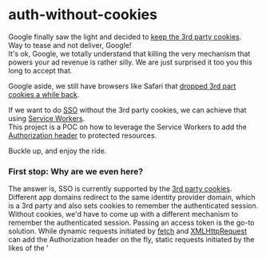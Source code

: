 # auth-without-cookies
Google finally saw the light and decided to [keep the 3rd party cookies](https://privacysandbox.com/intl/en_us/news/privacy-sandbox-update).  
Way to tease and not deliver, Google!  
It's ok, Google, we totally understand that killing the very mechanism that powers your ad revenue is rather silly. We are just surprised it too you this long to accept that.  

Google aside, we still have browsers like Safari that [dropped 3rd part cookies a while back](https://webkit.org/blog/10218/full-third-party-cookie-blocking-and-more/).  

If we want to do [SSO](https://en.wikipedia.org/wiki/Single_sign-on) without the 3rd party cookies, we can achieve that using [Service Workers](https://developer.mozilla.org/en-US/docs/Web/API/Service_Worker_API).  
This project is a POC on how to leverage the Service Workers to add the [Authorization header](https://developer.mozilla.org/en-US/docs/Web/HTTP/Headers/Authorization) to protected resources.  

Buckle up, and enjoy the ride.  

### First stop: Why are we even here?  
The answer is, SSO is currently supported by the [3rd party cookies](https://en.wikipedia.org/wiki/Third-party_cookies). Different app domains redirect to the same identity provider domain, which is a 3rd party and also sets cookies to remember the authenticated session. Without cookies, we'd have to come up with a different mechanism to remember the authenticated session. Passing an access token is the go-to solution. While dynamic requests initiated by [fetch](https://developer.mozilla.org/en-US/docs/Web/API/Fetch_API/Using_Fetch) and [XMLHttpRequest](https://developer.mozilla.org/en-US/docs/Web/API/XMLHttpRequest) can add the Authorization header on the fly, static requests initiated by the likes of the '<script>` and `<img>` cannot. There are a number of hacky ways of getting around this, but the simplest one is at the next stop.  

### Second stop: What is a Service Worker?  
For our purposes we can think of a Service Worker as a proxy for ALL the network calls. We can intercept these requests and alter them as we see fit. For our needs we will need to add the Authorization header if it is missing and is needed for the requested resource. A Service Worker consists of 2 parts: `app side` and `service worker side`. `App side` registers the service worker, and `service worker` is the actual proxy that resides in its own separate file and runs in a separate thread. The app and the service worker talk to one another asynchronously via [postMessage](https://developer.mozilla.org/en-US/docs/Web/API/ServiceWorker/postMessage). App can tell the service worker Authorizations headers needed for different domains, and when the proxy talks to those domains it can add the headers on the fly. In our case the app will maintain the access token, and every time the token changes the app will tell the service worker that out domain `https://example.com` now has a new authorization header. Service worker in turn will add that header to every request heading to `https://example.com`. We'll look under the hood of the service worker at the next stop.


### Third stop: How does the service worker proxy?
We define a `fetch event` listener in a separate file `auth-sw.js`, which will intercept the fetch request, add Authroization where needed, and return the response.   
```javascript
addEventListener('fetch', async event => {

	// If we already have the Authorization header, no need to do anything else.
	if(event.request.headers.Authorization) {
		return fetch(event.request);
	}

        // If the url does not have an Authorization header at any segment level, no need to do anything else.
	const auth_header_value = auth_header(event.request.url);
	if(!auth_header_value) {
		return fetch(event.request);
	}

        // We are here because we need to add Authorization header. Let's clone the original request, ad dthe header, and send it on its merry way!
	const request = new Request(event.request, {
		method: event.request.method,
		headers: Object.assign({}, event.request.headers, {
			Authorization: auth_header_value
		}),
		mode: 'cors',
		credentials: event.request.credentials
	});

	return fetch(request);
});
```

One little caveat... We do not want to lookup the header by url. We want to lookup the header by the url and all of its ancestors:

```javascript
const auth_header = url => {
    const segments = url.split('/');
    do {
        const key = segments.join('/');
        let header = auth_headers[key];
        console.log('auth_header:', key);
        if(header) {
            return header;
        }
        segments.pop();
    } while(segments.length);
    return auth_headers[''];
};
```

That's pretty much all there is to it. We'll plug this nifty service worker into our app at the next stop.  

### Fourth stop: How do we start using this proxy?
This is the simple part. We register the service worker file with th navigator:
```javascript
const registration = await navigator.serviceWorker.register('./auth-sw.js');
```
That's all there is to it. This will load the service worker. We could do it in an inline `<script>` tag, but if we want it to be reusable, let's put our code in a separate file `auth-sw-reg.js` and load it via:
```html
<script src="auth-sw-reg.js" />
```
Just registering the service worker is enough to run it, but how do we tell the service worker which tokens to use? Find out at the next stop.

### Fifth stop: How does service worker know which tokens to add to which requests?
First let's define the internal state of the service worker. It will need to keep track of domains and their respective auth headers, and will need means to modify these.
```javascript
const auth_headers = {};
const auth_header_actions = {
    set: (data) => auth_headers[data.url] = data.header,
    del: (data) => delete auth_headers[data.url]
};
```

Now we can listen to the `message` events and update the internal state as needed. A message would look something like this:
```json
{
  action: 'set',
  url: 'https://example.com/abc/def/index.html',
  header: 'Bearer abcdef...'
}
```

And we process messages like this:

```javascript
addEventListener("message", async event => {
    const action = auth_header_actions[event.data.action];
    if(!action) {
        return;
    }
    action(event.data);
});
```
Find out how to send these messages at the next stop.

### Sixth stop: How do we let the service worker know which tokens to apply?
We send a message from the app to the service worker using postMessage:
```javascript
registration.active.postMessage({ action: 'set', url, header });
```
The service worker will store the headers for the url and apply the on network requests.   

One problem here is `postMessage`/`onmessage` mechanisms are asynchronous, and if we want to set the header first and only after the header is set issue a request we need to do some synchronization magic.  
[MessageChannel](https://developer.mozilla.org/en-US/docs/Web/API/MessageChannel) to the rescue.

On the app side we'll create a global auth service worker access object `window.authSW`, where we'll wrap `postMessage` into a method `set`:
```javascript
    window.addEventListener('load', async () => {
        try {
            const reg = await navigator.serviceWorker.register('./auth-sw.js');

            const set = async (url, header) => {
                return new Promise((resolve, reject) => {
                    const messageChannel = new MessageChannel();
                    messageChannel.port1.onmessage = event => {
                        resolve(event.data);
                    };
                    authSW.reg.active.postMessage({ action: 'set', url, header }, [messageChannel.port2]);
                });
            };

            window.authSW = {
                reg,
                set
            };

            window.dispatchEvent(new CustomEvent("authSWLoaded"));

        } catch(e) {
            console.info('ServiceWorker registration failed:', e);
        }
    });
```
And on the service worker side we'll make sure to respond via the message channel:
```javascript
addEventListener("message", async event => {
    const messagePort = event.ports?.[0];
    const action = auth_header_actions[event.data.action];
    if(!action) {
        messagePort.postMessage({status: 'unhandled', data: event.data});
        return;
    }
    action(event.data);
    messagePort.postMessage({status: 'handled', data: event.data});
});
```

We now have everything that we need to put it all together, at the next stop.

### Seventh stop: putting it all together

We need to include the service worker:
```html
<script src="auth-sw-reg.js"/>
```

We need tokens:
```javascript
const auth_header = async () => {
  return 'Bearer abcdef';
};
```

We need to load external protect scripts:
```javascript
async function loadScript(options) {
  return new Promise((resolve, reject) => {
    const script = document.createElement('script');
    Object.assign(script, options);
    script.addEventListener('load', resolve);
    script.addEventListener('error', reject);
    document.body.appendChild(script);
  });
}
```

And now we can do it:
```javascript
window.addEventListener('authSWLoaded', async event => {
  await window.authSW.set('https://example.com', await auth_header());
  loadScript({src: 'test.js'});
});
```
